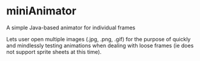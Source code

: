 miniAnimator
============

A simple Java-based animator for individual frames

Lets user open multiple images (.jpg, .png, .gif) for the purpose of quickly and mindlessly testing animations when dealing with loose frames (ie does not support sprite sheets at this time).
